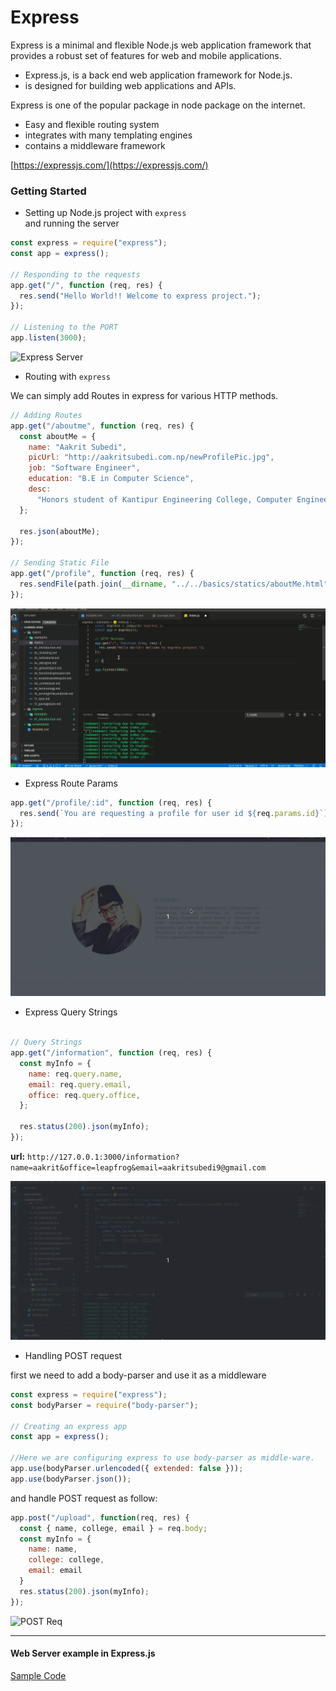 # Express

Express is a minimal and flexible Node.js web application framework that provides a robust set of features for web and mobile applications.

- Express.js, is a back end web application framework for Node.js.
- is designed for building web applications and APIs.

Express is one of the popular package in node package on the internet.

- Easy and flexible routing system
- integrates with many templating engines
- contains a middleware framework

[https://expressjs.com/](https://expressjs.com/)

### Getting Started

- Setting up Node.js project with `express`  
  and running the server

```javascript
const express = require("express");
const app = express();

// Responding to the requests
app.get("/", function (req, res) {
  res.send("Hello World!! Welcome to express project.");
});

// Listening to the PORT
app.listen(3000);
```

![Express Server](../screenshots/express_01.gif)

- Routing with `express`

We can simply add Routes in express for various HTTP methods.

```javascript
// Adding Routes
app.get("/aboutme", function (req, res) {
  const aboutMe = {
    name: "Aakrit Subedi",
    picUrl: "http://aakritsubedi.com.np/newProfilePic.jpg",
    job: "Software Engineer",
    education: "B.E in Computer Science",
    desc:
      "Honors student of Kantipur Engineering College, Computer Engineering. Academic credentials are reinforced by programming experience gained during an internship with some companies.Strong knowledge of object-oriented programing and web development tools using PHP and Java.Known as a self-starter, team player, and multitasker--strive to consistently exceed expectations.",
  };

  res.json(aboutMe);
});

// Sending Static File
app.get("/profile", function (req, res) {
  res.sendFile(path.join(__dirname, "../../basics/statics/aboutMe.html"));
});
```

![Routing](../screenshots/express_02.gif)

- Express Route Params

```javascript
app.get("/profile/:id", function (req, res) {
  res.send(`You are requesting a profile for user id ${req.params.id}`);
});
```

![Route Params](../screenshots/express_03.gif)

- Express Query Strings

```javascript

// Query Strings
app.get("/information", function (req, res) {
  const myInfo = {
    name: req.query.name,
    email: req.query.email,
    office: req.query.office,
  };

  res.status(200).json(myInfo);
});
```
**url:** `http://127.0.0.1:3000/information?name=aakrit&office=leapfrog&email=aakritsubedi9@gmail.com`  

![Query String](../screenshots/express_04.gif)

- Handling POST request

first we need to add a body-parser and use it as a middleware
```javascript
const express = require("express");
const bodyParser = require("body-parser");

// Creating an express app
const app = express();

//Here we are configuring express to use body-parser as middle-ware.
app.use(bodyParser.urlencoded({ extended: false }));
app.use(bodyParser.json());
```

and handle POST request as follow:  

```javascript
app.post("/upload", function(req, res) {
  const { name, college, email } = req.body;
  const myInfo = {
    name: name,
    college: college,
    email: email
  }
  res.status(200).json(myInfo);
});
```

![POST Req](../screenshots/express_05.gif)

---
#### Web Server example in Express.js

[Sample Code](examples)
